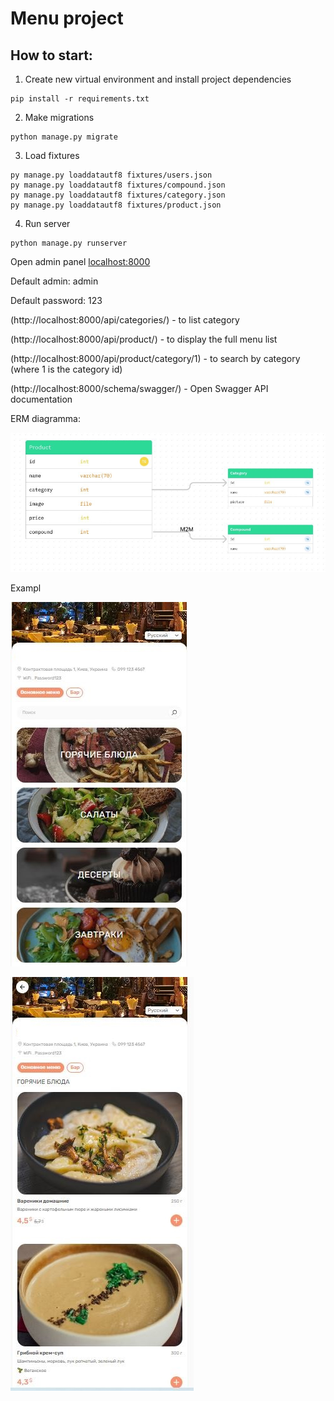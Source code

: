 ﻿# Menu project  

## How to start:
1) Create new virtual environment and install project dependencies

```
pip install -r requirements.txt
```

2) Make migrations
```
python manage.py migrate
```

3) Load fixtures
```
py manage.py loaddatautf8 fixtures/users.json
py manage.py loaddatautf8 fixtures/compound.json
py manage.py loaddatautf8 fixtures/category.json
py manage.py loaddatautf8 fixtures/product.json

```

4) Run server
```
python manage.py runserver
```

Open admin panel [localhost:8000](http://localhost:8000/admin)

Default admin: admin

Default password: 123


(http://localhost:8000/api/categories/) - to list category

(http://localhost:8000/api/product/) - to display the full menu list

(http://localhost:8000/api/product/category/1) - to search by category (where 1 is the category id)


 (http://localhost:8000/schema/swagger/) -  Open Swagger API documentation  
 
 
 ERM diagramma:

 ![alt text](Photos/ERM.JPG)

 Exampl

 ![alt text](Photos/Category.JPG)

 ![alt text](Photos/product.jpg)
 

